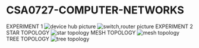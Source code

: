 # CSA0727-COMPUTER-NETWORKS
EXPERIMENT 1
![device hub picture](https://user-images.githubusercontent.com/112744426/194301523-1e5b2708-3773-4de6-b8d6-4533cf97116c.png)
![switch,router picture](https://user-images.githubusercontent.com/112744426/194301615-f4546acc-17ab-4370-9ced-7e54204428a9.png)
EXPERIMENT 2
STAR TOPOLOGY
![star topology](https://user-images.githubusercontent.com/112744426/194304298-e16fd34d-abbf-4e8a-846c-f850ac956cf7.png)
MESH TOPOLOGY
![mesh topology](https://user-images.githubusercontent.com/112744426/194304396-117456e9-99ad-45cc-8e50-83974ccc9dcd.png)
TREE TOPOLOGY
![tree topology](https://user-images.githubusercontent.com/112744426/194304453-c2807591-a51b-4d72-9ae3-98a9f139f1ec.png)
